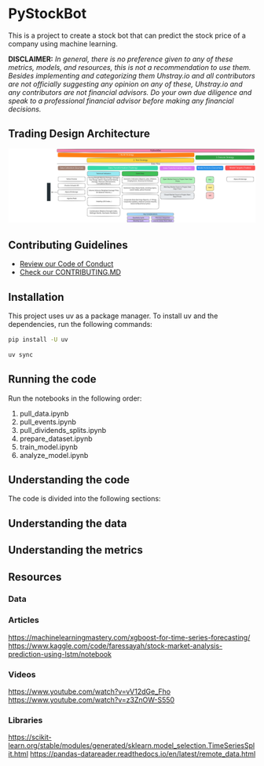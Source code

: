 # PyStockBot
This is a project to create a stock bot that can predict the stock price of a company using machine learning.

**DISCLAIMER:** *In general, there is no preference given to any of these metrics, models, and resources, this is not a recommendation to use them. Besides implementing and categorizing them Uhstray.io and all contributors are not officially suggesting any opinion on any of these, Uhstray.io and any contributors are not financial advisors. Do your own due diligence and speak to a professional financial advisor before making any financial decisions.*

## Trading Design Architecture

![Trading Design Architecture](.images/pystockbot.excalidraw.svg)

## Contributing Guidelines

- [Review our Code of Conduct](https://www.uhstray.io/en/code-of-conduct)
- [Check our CONTRIBUTING.MD](./CONTRIBUTING.md)

## Installation

This project uses uv as a package manager. To install uv and the dependencies, run the following commands:

```bash
pip install -U uv
```

```bash
uv sync
```


## Running the code
Run the notebooks in the following order:
1. pull_data.ipynb
1. pull_events.ipynb
2. pull_dividends_splits.ipynb
3. prepare_dataset.ipynb
4. train_model.ipynb
5. analyze_model.ipynb

## Understanding the code
The code is divided into the following sections:

## Understanding the data

## Understanding the metrics


## Resources

### Data

### Articles
https://machinelearningmastery.com/xgboost-for-time-series-forecasting/
https://www.kaggle.com/code/faressayah/stock-market-analysis-prediction-using-lstm/notebook


### Videos
https://www.youtube.com/watch?v=vV12dGe_Fho
https://www.youtube.com/watch?v=z3ZnOW-S550

### Libraries
https://scikit-learn.org/stable/modules/generated/sklearn.model_selection.TimeSeriesSplit.html
https://pandas-datareader.readthedocs.io/en/latest/remote_data.html
